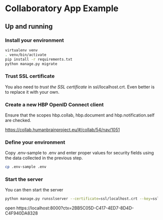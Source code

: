 # Collaboratory App Example

## Up and running

### Install your environment

```bash
virtualenv venv
. venv/bin/activate
pip install -r requirements.txt
python manage.py migrate
```


### Trust SSL certificate

You also need to *trust the SSL certificate* in ssl/localhost.crt. Even better
is to replace it with your own.


### Create a new HBP OpenID Connect client

Ensure that the scopes hbp.collab, hbp.document and hbp.notification.self are checked.

https://collab.humanbrainproject.eu/#/collab/54/nav/1051


### Define your environment

Copy .env-sample to .env and enter proper values for security fields using
the data collected in the previous step.

```bash
cp .env-sample .env
```

### Start the server

You can then start the server

```bash
python manage.py runsslserver --certificate=ssl/localhost.crt --key=ssl/localhost.key
```

open https://localhost:8000?ctx=2BB5C05D-C417-4ED7-8D4D-C4F940DA8328
